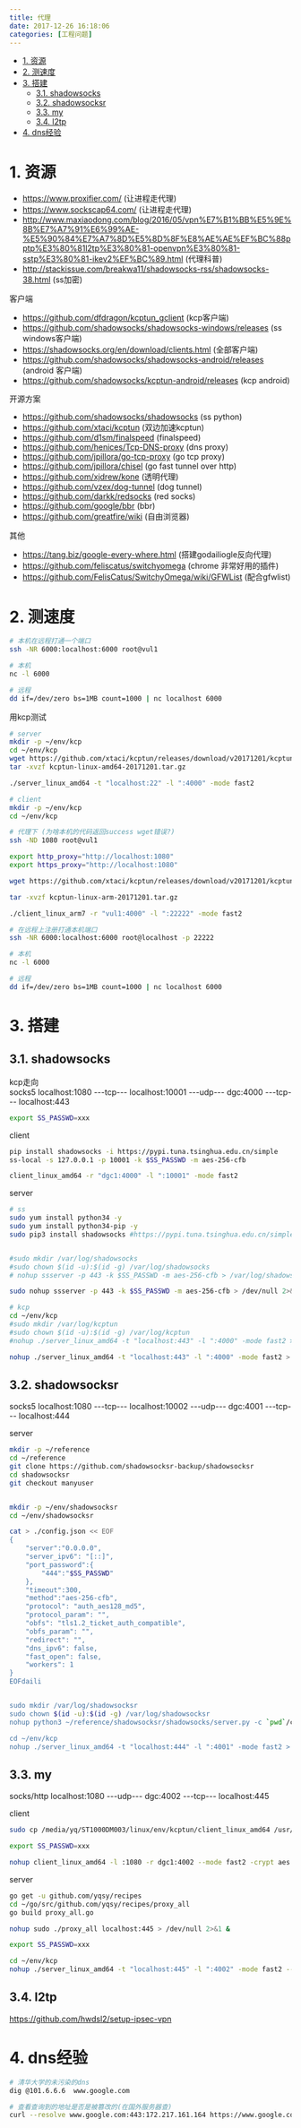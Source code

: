 ```yaml
---
title: 代理
date: 2017-12-26 16:18:06
categories: [工程问题]
---
```



<!-- TOC -->

- [1. 资源](#1-资源)
- [2. 测速度](#2-测速度)
- [3. 搭建](#3-搭建)
    - [3.1. shadowsocks](#31-shadowsocks)
    - [3.2. shadowsocksr](#32-shadowsocksr)
    - [3.3. my](#33-my)
    - [3.4. l2tp](#34-l2tp)
- [4. dns经验](#4-dns经验)

<!-- /TOC -->


<a id="markdown-1-资源" name="1-资源"></a>
# 1. 资源

* https://www.proxifier.com/ (让进程走代理)
* https://www.sockscap64.com/ (让进程走代理)
* http://www.maxiaodong.com/blog/2016/05/vpn%E7%B1%BB%E5%9E%8B%E7%A7%91%E6%99%AE-%E5%90%84%E7%A7%8D%E5%8D%8F%E8%AE%AE%EF%BC%88pptp%E3%80%81l2tp%E3%80%81-openvpn%E3%80%81-sstp%E3%80%81-ikev2%EF%BC%89.html (代理科普)
* http://stackissue.com/breakwa11/shadowsocks-rss/shadowsocks-38.html (ss加密)

客户端
* https://github.com/dfdragon/kcptun_gclient (kcp客户端)
* https://github.com/shadowsocks/shadowsocks-windows/releases (ss windows客户端)
* https://shadowsocks.org/en/download/clients.html (全部客户端)
* https://github.com/shadowsocks/shadowsocks-android/releases (android 客户端)
* https://github.com/shadowsocks/kcptun-android/releases (kcp android)

开源方案
* https://github.com/shadowsocks/shadowsocks (ss python)
* https://github.com/xtaci/kcptun (双边加速kcptun)
* https://github.com/d1sm/finalspeed (finalspeed)
* https://github.com/henices/Tcp-DNS-proxy (dns proxy)
* https://github.com/jpillora/go-tcp-proxy (go tcp proxy)
* https://github.com/jpillora/chisel (go fast tunnel over http)
* https://github.com/xjdrew/kone (透明代理)
* https://github.com/vzex/dog-tunnel (dog tunnel)
* https://github.com/darkk/redsocks (red socks)
* https://github.com/google/bbr (bbr)
* https://github.com/greatfire/wiki (自由浏览器)


其他
* https://tang.biz/google-every-where.html (搭建godailiogle反向代理)
* https://github.com/feliscatus/switchyomega (chrome 非常好用的插件)
* https://github.com/FelisCatus/SwitchyOmega/wiki/GFWList (配合gfwlist)

<a id="markdown-2-测速度" name="2-测速度"></a>
# 2. 测速度

```bash
# 本机在远程打通一个端口
ssh -NR 6000:localhost:6000 root@vul1

# 本机
nc -l 6000

# 远程
dd if=/dev/zero bs=1MB count=1000 | nc localhost 6000
```


用kcp测试
```bash
# server
mkdir -p ~/env/kcp
cd ~/env/kcp
wget https://github.com/xtaci/kcptun/releases/download/v20171201/kcptun-linux-amd64-20171201.tar.gz
tar -xvzf kcptun-linux-amd64-20171201.tar.gz

./server_linux_amd64 -t "localhost:22" -l ":4000" -mode fast2

# client
mkdir -p ~/env/kcp
cd ~/env/kcp

# 代理下 (为啥本机的代码返回success wget错误?)
ssh -ND 1080 root@vul1 

export http_proxy="http://localhost:1080"
export https_proxy="http://localhost:1080"

wget https://github.com/xtaci/kcptun/releases/download/v20171201/kcptun-linux-arm-20171201.tar.gz

tar -xvzf kcptun-linux-arm-20171201.tar.gz

./client_linux_arm7 -r "vul1:4000" -l ":22222" -mode fast2

# 在远程上注册打通本机端口
ssh -NR 6000:localhost:6000 root@localhost -p 22222

# 本机
nc -l 6000

# 远程
dd if=/dev/zero bs=1MB count=1000 | nc localhost 6000
```

<a id="markdown-3-搭建" name="3-搭建"></a>
# 3. 搭建

<a id="markdown-31-shadowsocks" name="31-shadowsocks"></a>
## 3.1. shadowsocks

kcp走向  
socks5  localhost:1080 ---tcp--- localhost:10001 ---udp--- dgc:4000 ---tcp--- localhost:443

```bash
export SS_PASSWD=xxx
```

client
```bash
pip install shadowsocks -i https://pypi.tuna.tsinghua.edu.cn/simple
ss-local -s 127.0.0.1 -p 10001 -k $SS_PASSWD -m aes-256-cfb

client_linux_amd64 -r "dgc1:4000" -l ":10001" -mode fast2
```

server
```bash
# ss
sudo yum install python34 -y
sudo yum install python34-pip -y
sudo pip3 install shadowsocks #https://pypi.tuna.tsinghua.edu.cn/simple


#sudo mkdir /var/log/shadowsocks
#sudo chown $(id -u):$(id -g) /var/log/shadowsocks
# nohup ssserver -p 443 -k $SS_PASSWD -m aes-256-cfb > /var/log/shadowsocks/shadowsocks.log 2>&1 &

sudo nohup ssserver -p 443 -k $SS_PASSWD -m aes-256-cfb > /dev/null 2>&1 &

# kcp
cd ~/env/kcp
#sudo mkdir /var/log/kcptun
#sudo chown $(id -u):$(id -g) /var/log/kcptun
#nohup ./server_linux_amd64 -t "localhost:443" -l ":4000" -mode fast2 > /var/log/kcptun/kcptun.log 2>&1 &

nohup ./server_linux_amd64 -t "localhost:443" -l ":4000" -mode fast2 > /dev/null 2>&1 &
```

<a id="markdown-32-shadowsocksr" name="32-shadowsocksr"></a>
## 3.2. shadowsocksr

socks5 localhost:1080 ---tcp--- localhost:10002 ---udp--- dgc:4001 ---tcp--- localhost:444

server
```bash
mkdir -p ~/reference
cd ~/reference
git clone https://github.com/shadowsocksr-backup/shadowsocksr
cd shadowsocksr
git checkout manyuser


mkdir -p ~/env/shadowsocksr
cd ~/env/shadowsocksr

cat > ./config.json << EOF
{
    "server":"0.0.0.0",
    "server_ipv6": "[::]",
    "port_password":{
        "444":"$SS_PASSWD"
    },
    "timeout":300,
    "method":"aes-256-cfb",
    "protocol": "auth_aes128_md5",
    "protocol_param": "",
    "obfs": "tls1.2_ticket_auth_compatible",
    "obfs_param": "",
    "redirect": "",
    "dns_ipv6": false,
    "fast_open": false,
    "workers": 1
}
EOFdaili


sudo mkdir /var/log/shadowsocksr
sudo chown $(id -u):$(id -g) /var/log/shadowsocksr
nohup python3 ~/reference/shadowsocksr/shadowsocks/server.py -c `pwd`/config.json > /var/log/shadowsocksr/shadowsocksr.log 2>&1 &

cd ~/env/kcp
nohup ./server_linux_amd64 -t "localhost:444" -l ":4001" -mode fast2 > /var/log/kcptun/kcptun2.log 2>&1 &
```


<a id="markdown-33-my" name="33-my"></a>
## 3.3. my

socks/http localhost:1080 ---udp--- dgc:4002 ---tcp--- localhost:445

client
```bash
sudo cp /media/yq/ST1000DM003/linux/env/kcptun/client_linux_amd64 /usr/bin/client_linux_amd64

export SS_PASSWD=xxx

nohup client_linux_amd64 -l :1080 -r dgc1:4002 --mode fast2 -crypt aes --key $SS_PASSWD > /dev/null 2>&1 &
```


server
```bash
go get -u github.com/yqsy/recipes
cd ~/go/src/github.com/yqsy/recipes/proxy_all
go build proxy_all.go

nohup sudo ./proxy_all localhost:445 > /dev/null 2>&1 &

export SS_PASSWD=xxx

cd ~/env/kcp
nohup ./server_linux_amd64 -t "localhost:445" -l ":4002" -mode fast2 --crypt aes --key $SS_PASSWD > /dev/null 2>&1 &

```

<a id="markdown-34-l2tp" name="34-l2tp"></a>
## 3.4. l2tp

https://github.com/hwdsl2/setup-ipsec-vpn

<a id="markdown-4-dns经验" name="4-dns经验"></a>
# 4. dns经验

```bash
# 清华大学的未污染的dns
dig @101.6.6.6  www.google.com

# 查看查询到的地址是否是被篡改的(在国外服务器查)
curl --resolve www.google.com:443:172.217.161.164 https://www.google.com:443/

```
